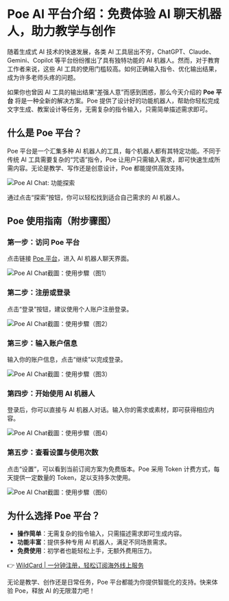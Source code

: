 # Poe AI 平台介绍：免费体验 AI 聊天机器人，助力教学与创作

随着生成式 AI 技术的快速发展，各类 AI 工具层出不穷，ChatGPT、Claude、Gemini、Copilot 等平台纷纷推出了具有独特功能的 AI 机器人。然而，对于教育工作者来说，这些 AI 工具的使用门槛较高。如何正确输入指令、优化输出结果，成为许多老师头疼的问题。

如果你也曾因 AI 工具的输出结果“差强人意”而感到困惑，那么今天介绍的 **Poe 平台** 将是一种全新的解决方案。Poe 提供了设计好的功能机器人，帮助你轻松完成文字生成、教案设计等任务，无需复杂的指令输入，只需简单描述需求即可。

## 什么是 Poe 平台？

Poe 平台是一个汇集多种 AI 机器人的工具，每个机器人都有其特定功能。不同于传统 AI 工具需要复杂的“咒语”指令，Poe 让用户只需输入需求，即可快速生成所需内容。无论是教学、写作还是创意设计，Poe 都能提供高效支持。

![Poe AI Chat: 功能探索](https://bbtdd.com/img/46677994662009.webp)

通过点击“探索”按钮，你可以轻松找到适合自己需求的 AI 机器人。

## Poe 使用指南（附步骤图）

### 第一步：访问 Poe 平台
点击链接 [Poe 平台](https://poe.com/)，进入 AI 机器人聊天界面。

![Poe AI Chat截圖：使用步驟（图1）](https://bbtdd.com/img/889285928848116.webp)

### 第二步：注册或登录
点击“登录”按钮，建议使用个人账户注册登录。

![Poe AI Chat截圖：使用步驟（图2）](https://bbtdd.com/img/380788205141554.webp)

### 第三步：输入账户信息
输入你的账户信息，点击“继续”以完成登录。

![Poe AI Chat截圖：使用步驟（图3）](https://bbtdd.com/img/13202869.webp)

### 第四步：开始使用 AI 机器人
登录后，你可以直接与 AI 机器人对话。输入你的需求或素材，即可获得相应内容。

![Poe AI Chat截圖：使用步驟（图4）](https://bbtdd.com/img/507902894389315.webp)

### 第五步：查看设置与使用次数
点击“设置”，可以看到当前订阅方案为免费版本。Poe 采用 Token 计费方式，每天提供一定数量的 Token，足以支持多次使用。

![Poe AI Chat截圖：使用步驟（图6）](https://bbtdd.com/img/401496298.webp)

## 为什么选择 Poe 平台？

- **操作简单**：无需复杂的指令输入，只需描述需求即可生成内容。  
- **功能丰富**：提供多种专用 AI 机器人，满足不同场景需求。  
- **免费使用**：初学者也能轻松上手，无额外费用压力。

👉 [WildCard | 一分钟注册，轻松订阅海外线上服务](https://bbtdd.com/WildCard)

无论是教学、创作还是日常任务，Poe 平台都能为你提供智能化的支持。快来体验 Poe，释放 AI 的无限潜力吧！